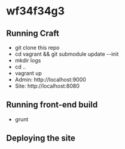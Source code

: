 # wf34f34g3

## Running Craft

* git clone this repo
* cd vagrant && git submodule update --init
* mkdir logs
* cd ..
* vagrant up
* Admin: http://localhost:9000
* Site: http://localhost:8080

## Running front-end build
* grunt

## Deploying the site